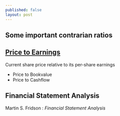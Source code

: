 ```yaml
---
published: false
layout: post
---
```

## Some important contrarian ratios

## [Price to Earnings](http://www.investopedia.com/terms/p/price-earningsratio.asp)

Current share price relative to its per-share earnings

- Price to Bookvalue
- Price to Cashflow

## Financial Statement Analysis

Martin S. Fridson : _Financial Statement Analysis_
